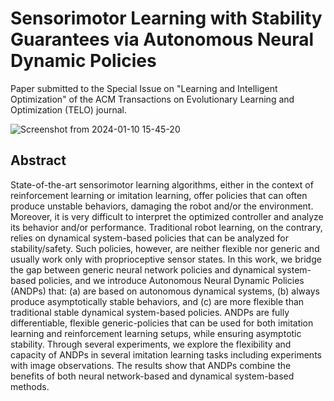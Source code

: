 # Sensorimotor Learning with Stability Guarantees via Autonomous Neural Dynamic Policies

Paper submitted to the Special Issue on "Learning and Intelligent Optimization" of the ACM Transactions on Evolutionary Learning and Optimization (TELO) journal.

![Screenshot from 2024-01-10 15-45-20](https://github-production-user-asset-6210df.s3.amazonaws.com/50770773/295603651-78e57186-d31e-46d6-8027-3f3df28a995e.png?X-Amz-Algorithm=AWS4-HMAC-SHA256&X-Amz-Credential=AKIAVCODYLSA53PQK4ZA%2F20240110%2Fus-east-1%2Fs3%2Faws4_request&X-Amz-Date=20240110T145707Z&X-Amz-Expires=300&X-Amz-Signature=b1c9b8aacf2d0a7770798d922484feb46323bcb83d16ee859c91d859a8963798&X-Amz-SignedHeaders=host&actor_id=50770773&key_id=0&repo_id=539929370)

Abstract
---------------

State-of-the-art sensorimotor learning algorithms, either in the context of reinforcement learning or imitation learning, offer policies that can often produce unstable behaviors, damaging the robot and/or the environment. Moreover, it is very difficult to interpret the optimized controller and analyze its behavior and/or performance. Traditional robot learning, on the contrary, relies on dynamical system-based policies that can be analyzed for stability/safety. Such policies, however, are neither flexible nor generic and usually work only  with proprioceptive sensor states. In this work, we bridge the gap between generic neural network policies and dynamical system-based policies, and we introduce Autonomous Neural Dynamic Policies (ANDPs) that: (a) are based on autonomous dynamical systems, (b) always produce asymptotically stable behaviors, and (c) are more flexible than traditional stable dynamical system-based policies. ANDPs are fully differentiable, flexible generic-policies that can be used for both imitation learning and reinforcement learning setups, while ensuring asymptotic stability. Through several experiments, we explore the flexibility and capacity of ANDPs in several imitation learning tasks including experiments with image observations. The results show that ANDPs combine the benefits of both neural network-based and dynamical system-based methods.
